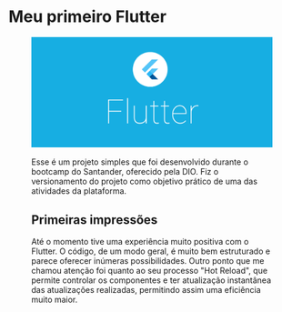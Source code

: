 # Meu primeiro Flutter

<figure> 
  <img src="/web/1_xGmwsliK3NNVdiRAeojeeA.png" width="800px"
</figure> 

Esse é um projeto simples que foi desenvolvido durante o bootcamp do Santander, oferecido pela DIO. Fiz o versionamento do projeto como objetivo prático de uma das atividades da plataforma. 



## Primeiras impressões 

Até o momento tive uma experiência muito positiva com o Flutter. O código, de um modo geral, é muito bem estruturado e parece oferecer inúmeras possibilidades. Outro ponto que me chamou atenção foi quanto ao seu processo "Hot Reload", que permite controlar os componentes e ter atualização instantânea das atualizações realizadas, permitindo assim uma eficiência muito maior.



